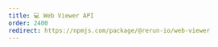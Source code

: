 ```yaml
---
title: 💻 Web Viewer API
order: 2400
redirect: https://npmjs.com/package/@rerun-io/web-viewer
---
```

